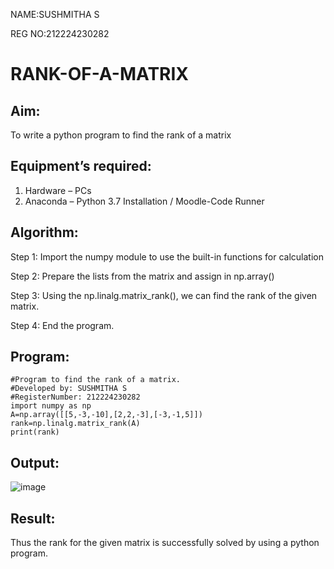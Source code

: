 NAME:SUSHMITHA S

REG NO:212224230282
# RANK-OF-A-MATRIX
## Aim:
To write a python program to find the rank of a matrix
## Equipment’s required:
1. 	Hardware – PCs
2. 	Anaconda – Python 3.7 Installation / Moodle-Code Runner
## Algorithm:
Step 1:
Import the numpy module to use the built-in functions for calculation

Step 2:
Prepare the lists from the matrix and assign in np.array()

Step 3:
Using the np.linalg.matrix_rank(), we can find the rank of the given matrix.

Step 4:
End the program. 
## Program:
```
#Program to find the rank of a matrix.
#Developed by: SUSHMITHA S
#RegisterNumber: 212224230282
import numpy as np
A=np.array([[5,-3,-10],[2,2,-3],[-3,-1,5]])
rank=np.linalg.matrix_rank(A)
print(rank)
```
## Output:
![image](https://github.com/user-attachments/assets/5c20c7f6-b326-451f-8f34-5049bcb7f5a5)


## Result:
Thus the rank for the given matrix is successfully solved by  using a python program.

